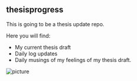 ## thesisprogress
This is going to be a thesis update repo.

Here you will find:
* My current thesis draft
* Daily log updates 
* Daily musings of my feelings of my thesis draft.

![picture](https://encrypted-tbn0.gstatic.com/images?q=tbn:ANd9GcQ6-px-a9L-fZfk8003pfPGhpYldRg5sL-i3PWbNx3VPK5yHYD1Pg)